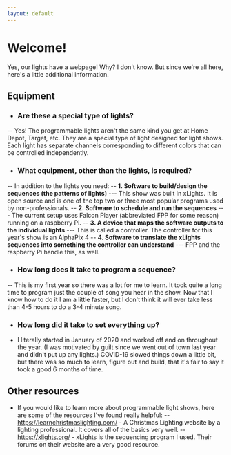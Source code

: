 ```yaml
---
layout: default
---
```


# Welcome!

Yes, our lights have a webpage! Why? I don't know. But since we're all here, here's a little additional information.

## Equipment
- ### Are these a special type of lights?
-- Yes! The programmable lights aren't the same kind you get at Home Depot, Target, etc. They are a special type of light designed for light shows. Each light has separate channels corresponding to different colors that can be controlled independently.

- ### What equipment, other than the lights, is required?
-- In addition to the lights you need:
-- **1. Software to build/design the sequences (the patterns of lights)** 
--- This show was built in xLights. It is open source and is one of the top two or three most popular programs used by non-professionals. 
-- **2. Software to schedule and run the sequences**
--- The current setup uses Falcon Player (abbreviated FPP for some reason) running on a raspberry Pi.
-- **3. A device that maps the software outputs to the individual lights**
--- This is called a controller. The controller for this year's show is an AlphaPix 4
-- **4. Software to translate the xLights sequences into something the controller can understand**
--- FPP and the raspberry Pi handle this, as well.

- ### How long does it take to program a sequence?
-- This is my first year so there was a lot for me to learn. It took quite a long time to program just the couple of song you hear in the show. Now that I know how to do it I am a little faster, but I don't think it will ever take less than 4-5 hours to do a 3-4 minute song. 

- ### How long did it take to set everything up?
- I literally started in January of 2020 and worked off and on throughout the year. (I was motivated by guilt since we went out of town last year and didn't put up any lights.) COVID-19 slowed things down a little bit, but there was so much to learn, figure out and build, that it's fair to say it took a good 6 months of time.

## Other resources
- If you would like to learn more about programmable light shows, here are some of the resources I've found really helpful:
-- https://learnchristmaslighting.com/ - A Christmas Lighting website by a lighting professional. It covers all of the basics very well. 
-- https://xlights.org/ - xLights is the sequencing program I used. Their forums on their website are a very good resource. 
